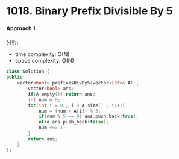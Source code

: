 # 1018. Binary Prefix Divisible By 5
#### Approach 1.
分析:
- time complexity: O(N)
- space complexity: O(N)

```c++
class Solution {
public:
    vector<bool> prefixesDivBy5(vector<int>& A) {
        vector<bool> ans;
        if(A.empty()) return ans;
        int num = 0;
        for(int i = 0 ; i < A.size() ; i++){
            num = (num + A[i]) % 5;
            if(num % 5 == 0) ans.push_back(true);
            else ans.push_back(false);
            num <<= 1;
        }
        return ans;
    }
};
```
